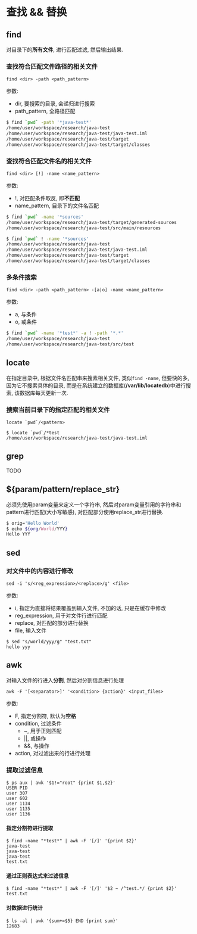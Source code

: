 # 查找 && 替换

## find

对目录下的**所有文件**, 进行匹配过滤, 然后输出结果.

### 查找符合匹配文件路径的相关文件

`find <dir> -path <path_pattern>`

参数:

- dir, 要搜索的目录, 会递归进行搜索
- path_pattern, 全路径匹配

```bash
$ find `pwd` -path '*java-test*'
/home/user/workspace/research/java-test
/home/user/workspace/research/java-test/java-test.iml
/home/user/workspace/research/java-test/target
/home/user/workspace/research/java-test/target/classes
```

### 查找符合匹配文件名的相关文件

`find <dir> [!] -name <name_pattern>`

参数:

- !, 对匹配条件取反, 即**不匹配**
- name_pattern, 目录下的文件名匹配

```bash
$ find `pwd` -name '*sources'
/home/user/workspace/research/java-test/target/generated-sources
/home/user/workspace/research/java-test/src/main/resources

$ find `pwd` ! -name '*sources'
/home/user/workspace/research/java-test
/home/user/workspace/research/java-test/java-test.iml
/home/user/workspace/research/java-test/target
/home/user/workspace/research/java-test/target/classes
```

### 多条件搜索

`find <dir> -path <path_pattern> -[a|o] -name <name_pattern>`

参数:

- a, 与条件
- o, 或条件

```bash
$ find `pwd` -name '*test*' -a ! -path '*.*'
/home/user/workspace/research/java-test
/home/user/workspace/research/java-test/src/test
```

## locate

在指定目录中, 根据文件名匹配串来搜素相关文件,
类似`find -name`, 但要快的多, 因为它不搜索具体的目录,
而是在系统建立的数据库(**/var/lib/locatedb**)中进行搜索, 
该数据库每天更新一次.

### 搜索当前目录下的指定匹配的相关文件

```
locate `pwd`/<pattern>
```

```
$ locate `pwd`/*test
/home/user/workspace/research/java-test/java-test.iml
```

## grep

TODO

## ${param/pattern/replace_str}

必须先使用param变量来定义一个字符串,
然后对param变量引用的字符串和pattern进行匹配(大小写敏感),
对匹配部分使用replace_str进行替换.

```bash
$ orig='Hello World'
$ echo ${org/World/YYY}
Hello YYY
```

## sed


### 对文件中的内容进行修改

`sed -i 's/<reg_expression>/<replace>/g' <file>`

参数:

- i, 指定为直接将结果覆盖到输入文件, 不加的话, 只是在缓存中修改
- reg_expression, 用于对文件行进行匹配
- replace, 对匹配的部分进行替换
- file, 输入文件

```shell
$ sed "s/world/yyy/g" "test.txt"
hello yyy
```

## awk

对输入文件的行进入**分割**, 然后对分割信息进行处理

`awk -F '[<separator>]' '<condition> {action}' <input_files>`

参数:

- F, 指定分割符, 默认为**空格**
- condition, 过滤条件
  - ~, 用于正则匹配
  - ||, 或操作
  - &&, 与操作
- action, 对过滤出来的行进行处理

### 提取过滤信息

```shell
$ ps aux | awk '$1!="root" {print $1,$2}'
USER PID
user 307
user 602
user 1134
user 1135
user 1136
```

#### 指定分割符进行提取

```shell
$ find -name "*test*" | awk -F '[/]' '{print $2}'
java-test
java-test
java-test
test.txt
```

#### 通过正则表达式来过滤信息

```shell
$ find -name "*test*" | awk -F '[/]' '$2 ~ /^test.*/ {print $2}'
test.txt
```

#### 对数据进行统计

```shell
$ ls -al | awk '{sum+=$5} END {print sum}'
12683
```